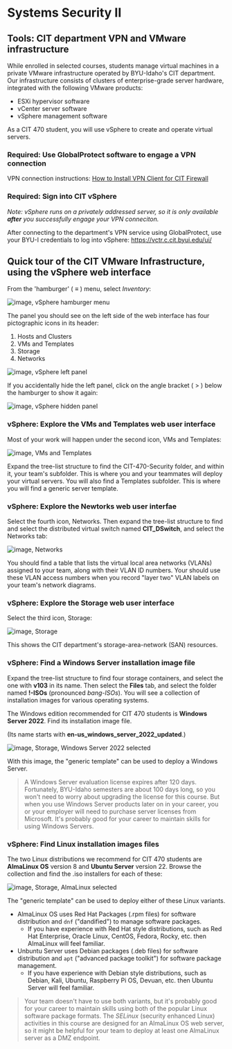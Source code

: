 # Systems Security II
## Tools: CIT department VPN and VMware infrastructure

While enrolled in selected courses,
students manage virtual machines in a private VMware infrastructure operated by BYU-Idaho's CIT department.
Our infrastructure consists of clusters of enterprise-grade server hardware,
integrated with the following VMware products:
- ESXi hypervisor software
- vCenter server software
- vSphere management software

As a CIT 470 student, you will use vSphere to create and operate virtual servers.

### Required: Use GlobalProtect software to engage a VPN connection ###
VPN connection instructions:
<a
href="https://byui-cit.atlassian.net/wiki/spaces/CDI/pages/16351237/How+to+Install+VPN+Client+for+CIT+Firewall" target="_blank" ref="noopener">How to Install VPN Client for CIT Firewall</a>

### Required: Sign into CIT vSphere ###
*Note: vSphere runs on a privately addressed server, so it is only available **after** you successfully engage your VPN conneciton.*

After connecting to the department's VPN service using GlobalProtect, use your BYU-I credentials to log into vSphere:
<a href="https://vctr.c.cit.byui.edu/ui/" target="_blank" ref="noopener">https://vctr.c.cit.byui.edu/ui/</a>

## Quick tour of the CIT VMware Infrastructure, using the vSphere web interface ##

From the 'hamburger' ( ≡ ) menu, select *Inventory*:

![image, vSphere hamburger menu](vSphere-hamburger-inventory.png)

The panel you should see on the left side of the web interface has four pictographic icons in its header:
1. Hosts and Clusters
2. VMs and Templates
3. Storage
4. Networks

![image, vSphere left panel](vSphere-left-panel.png)

If you accidentally hide the left panel, click on the angle bracket ( > ) below the hamburger to show it again:

![image, vSphere hidden panel](vSphere-hidden-panel.png)

### vSphere: Explore the VMs and Templates web user interface ###
Most of your work will happen under the second icon, VMs and Templates:

![image, VMs and Templates](vSphere-vms-templates.png)

Expand the tree-list structure to find the CIT-470-Security folder, and within it, your team's subfolder.
This is where you and your teammates will deploy your virtual servers.
You will also find a Templates subfolder.
This is where you will find a generic server template.

### vSphere: Explore the Newtorks web user interfae ###
Select the fourth icon, Networks.
Then expand the tree-list structure to find and select the distributed virtual switch named **CIT_DSwitch**,
and select the Networks tab:

![image, Networks](vSphere-networks.png)

You should find a table that lists the virtual local area networks (VLANs) assigned to your team, along with their VLAN ID numbers.
Your should use these VLAN access numbers when you record "layer two" VLAN labels on your team's network diagrams.

### vSphere: Explore the Storage web user interface ###
Select the third icon, Storage:

![image, Storage](vSphere-storage.png)

This shows the CIT department's storage-area-network (SAN) resources.

### vSphere: Find a Windows Server installation image file ###
Expand the tree-list structure to find four storage containers, and select the one with **v103** in its name.
Then select the **Files** tab, and select the folder named **!-ISOs** (pronounced *bang-ISOs*).
You will see a collection of installation images for various operating systems.

The Windows edition recommended for CIT 470 students is **Windows Server 2022**. Find its installation image file.

(Its name starts with **en-us_windows_server_2022_updated**.)

![image, Storage, Windows Server 2022 selected](vSphere-storage-ws2022.png)

With this image, the "generic template" can be used to deploy a Windows Server.
>A Windows Server evaluation license expires after 120 days.
Fortunately, BYU-Idaho semesters are about 100 days long, so you won't need to worry about upgrading the license for this course.
But when you use Windows Server products later on in your career, you or your employer will need to purchase server licenses from Microsoft.
It's probably good for your career to maintain skills for using Windows Servers.

### vSphere: Find Linux installation images files ###
The two Linux distributions we recommend for CIT 470 students are **AlmaLinux OS** version 8 and **Ubuntu Server** version 22.
Browse the collection and find the .iso installers for each of these:

![image, Storage, AlmaLinux selected](vSphere-storage-almalinux.png)

The "generic template" can be used to deploy either of these Linux variants.

- AlmaLinux OS uses Red Hat Packages (.rpm files) for software distribution and `dnf` ("dandified") to manage software packages.
  - If you have experience with Red Hat style distributions,
such as Red Hat Enterprise, Oracle Linux, CentOS, Fedora, Rocky, etc.
then AlmaLinux will feel familiar.
- Unbuntu Server uses Debian packages (.deb files) for software distribution and `apt` ("advanced package toolkit") for software package management.
  - If you have experience with Debian style distributions,
such as Debian, Kali, Ubuntu, Raspberry Pi OS, Devuan, etc.
then Ubuntu Server will feel familiar.

>Your team doesn't have to use both variants, but it's probably good for your career to maintain skills using both of the popular Linux software package formats.
The *SELinux* (security enhanced Linux) activities in this course are designed for an AlmaLinux OS web server,
so it might be helpful for your team to deploy at least one AlmaLinux server as a DMZ endpoint.
